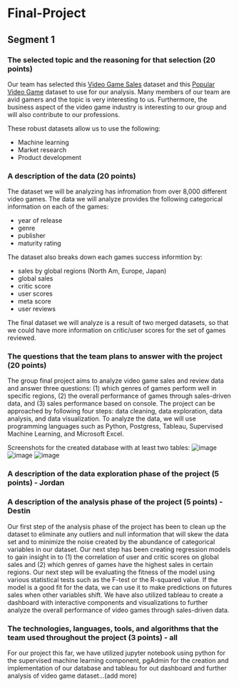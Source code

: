 # Final-Project

## Segment 1

### The selected topic and the reasoning for that selection (20 points)

Our team has selected this [Video Game Sales](https://www.kaggle.com/datasets/ibriiee/video-games-sales-dataset-2022-updated-extra-feat) dataset and this [Popular Video Game](https://data.world/yansian/popular-video-games) dataset to use for our analysis. Many members of our team are avid gamers and the topic is very interesting to us. Furthermore, the business aspect of the video game industry is interesting to our group and will also contribute to our professions. 

These robust datasets allow us to use the following: 
- Machine learning
- Market research
- Product development

### A description of the data (20 points)
The dataset we will be analyzing has infromation from over 8,000 different video games. The data we will analyze provides the following categorical information on each of the games: 
- year of release 
- genre 
- publisher
- maturity rating 

The dataset also breaks down each games success informtion by:
- sales by global regions (North Am, Europe, Japan)
- global sales
- critic score
- user scores
- meta score
- user reviews

The final dataset we will analyze is a result of two merged datasets, so that we could have more information on critic/user scores for the set of games reviewed. 

### The questions that the team plans to answer with the project (20 points)
The group final project aims to analyze video game sales and review data and answer three questions: (1) which genres of games perform well in specific regions, (2) the overall performance of games through sales-driven data, and (3) sales performance based on console. The project can be approached by following four steps: data cleaning, data exploration, data analysis, and data visualization. To analyze the data, we will use programming languages such as Python, Postgress, Tableau, Supervised Machine Learning, and Microsoft Excel. 

Screenshots for the created database with at least two tables:
![image](https://user-images.githubusercontent.com/102545401/227072191-4a9ce55d-dcc1-470c-bfdd-db8c718cc1ee.png)
![image](https://user-images.githubusercontent.com/102545401/227072213-ac540259-9dd0-43e6-b5cf-cdbf6425fc16.png)
![image](https://user-images.githubusercontent.com/102545401/227072271-ad2c2a99-4141-472a-a0d3-fda057f64812.png)

### A description of the data exploration phase of the project (5 points) - Jordan

### A description of the analysis phase of the project (5 points) - Destin
Our first step of the analysis phase of the project has been to clean up the dataset to eliminate any outliers and null information that will skew the data set and to minimize the noise created by the abundance of categorical variables in our dataset. Our next step has been creating regression models to gain insight in to (1) the correlation of user and critic scores on global sales and (2) which genres of games have the highest sales in certain regions. Our next step will be evaluating the fitness of the model using various statistical tests such as the F-test or the R-squared value. If the model is a good fit for the data, we can use it to make predictions on futures sales when other variables shift. We have also utilized tableau to create a dashboard with interactive components and visualizations to further analyze the overall performance of video games through sales-driven data. 
### The technologies, languages, tools, and algorithms that the team used throughout the project (3 points) - all
For our project this far, we have utilized jupyter notebook using python for the supervised machine learning component, pgAdmin for the creation and implementation of our database and tableau for out dashboard and further analysis of video game dataset...(add more)
